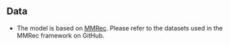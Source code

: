 
## Data  

* The model is based on [MMRec](https://github.com/enoche/MMRec). Please refer to the datasets used in the MMRec framework on GitHub.
